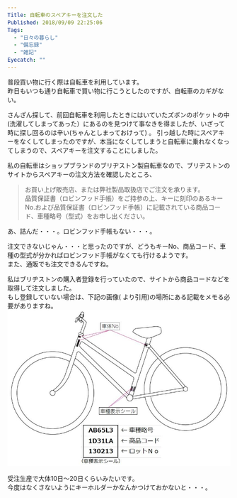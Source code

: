 ```yaml
---
Title: 自転車のスペアキーを注文した
Published: 2018/09/09 22:25:06
Tags:
  - "日々の暮らし"
  - "備忘録"
  - "雑記"
Eyecatch: ""
---
```

普段買い物に行く際は自転車を利用しています。  
昨日もいつも通り自転車で買い物に行こうとしたのですが、自転車のカギがない。  

さんざん探して、前回自転車を利用したときにはいていたズボンのポケットの中(洗濯してしまってあった）にあるのを見つけて事なきを得ましたが、いざって時に探し回るのは辛い(ちゃんとしまっておけって) 。 
引っ越した時にスペアキーをなくしてしまったのですが、本当になくしてしまうと自転車に乗れなくなってしまうので、スペアキーを注文することにしました。  



私の自転車はショップブランドのブリヂストン製自転車なので、ブリヂストンのサイトからスペアキーの注文方法を確認したところ、  

<?# EmbedLink "http://faq.bscycle.co.jp/content/1094.html" /?>

> お買い上げ販売店、または弊社製品取扱店でご注文を承ります。  
> 品質保証書（ロビンフッド手帳）をご持参の上、キーに刻印のあるキーNo.および品質保証書（ロビンフッド手帳）に記載されている商品コード、車種略号（型式）をお申し出ください。  

あ、詰んだ・・・。ロビンフッド手帳もない・・・。  

注文できないじゃん・・・と思ったのですが、どうもキーNo、商品コード、車種の型式が分かればロビンフッド手帳がなくても行けるようです。  
また、通販でも注文できるんですね。  

<?# EmbedLink "https://item.rakuten.co.jp/auc-vanward/spkslkb/" /?>

私はブリヂストンの購入者登録を行っていたので、サイトから商品コードなどを取得して注文しました。  
もし登録していない場合は、下記の画像(<?# EmbedLink "http://faq.bscycle.co.jp/content/1115.html" /?>  より引用)の場所にある記載をメモる必要がありますね。 
![](20130212142126.jpg) 

受注生産で大体10日～20日くらいみたいです。  
今度はなくさないようにキーホルダーかなんかつけておかないと・・・。  

